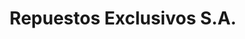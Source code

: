 ---
title: "Repuestos Exclusivos S.A."
url: /san-jose/repuestos-exclusivos-s-a/
shop: piezas de automóviles
---